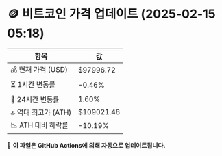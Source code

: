 # 🪙 비트코인 가격 업데이트 (2025-02-15 05:18)

| 항목                | 값 |
|--------------------|----------------|
| 💰 현재 가격 (USD) | $97996.72 |
| ⏳ 1시간 변동률    | -0.46% |
| 📆 24시간 변동률   | 1.60% |
| 🔝 역대 최고가 (ATH) | $109021.48 |
| 📉 ATH 대비 하락률 | -10.19% |

🔄 **이 파일은 GitHub Actions에 의해 자동으로 업데이트됩니다.**
